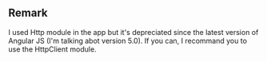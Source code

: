 ## Remark
I used Http module in the app but it's depreciated since the latest version of Angular JS (I'm talking abot version 5.0). If you can, I recommand you to use the HttpClient module.

